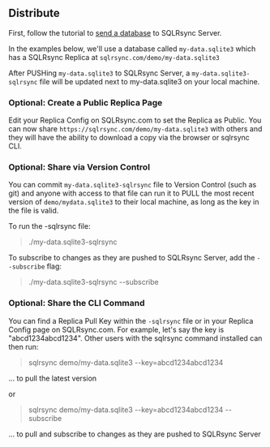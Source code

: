 ## Distribute

First, follow the tutorial to [send a database](/use-cases/backup) to SQLRsync Server.

In the examples below, we'll use a database called `my-data.sqlite3` which has a SQLRsync Replica at `sqlrsync.com/demo/my-data.sqlite3`

After PUSHing `my-data.sqlite3` to SQLRsync Server, a `my-data.sqlite3-sqlrsync` file will be updated next to my-data.sqlite3 on your local machine.

### Optional: Create a Public Replica Page

Edit your Replica Config on SQLRsync.com to set the Replica as Public. You can now share `https://sqlrsync.com/demo/my-data.sqlite3` with others and they will have the ability to download a copy via the browser or sqlrsync CLI.

### Optional: Share via Version Control

You can commit `my-data.sqlite3-sqlrsync` file to Version Control (such as git) and anyone with access to that file can run it to PULL the most recent version of `demo/mydata.sqlite3` to their local machine, as long as the key in the file is valid.

To run the -sqlrsync file:

> ./my-data.sqlite3-sqlrsync

To subscribe to changes as they are pushed to SQLRsync Server, add the `--subscribe` flag:

> ./my-data.sqlite3-sqlrsync --subscribe

### Optional: Share the CLI Command

You can find a Replica Pull Key within the `-sqlrsync` file or in your Replica Config page on SQLRsync.com. For example, let's say the key is "abcd1234abcd1234". Other users with the sqlrsync command installed can then run:

> sqlrsync demo/my-data.sqlite3 --key=abcd1234abcd1234

... to pull the latest version

or

> sqlrsync demo/my-data.sqlite3 --key=abcd1234abcd1234 --subscribe

... to pull and subscribe to changes as they are pushed to SQLRsync Server
